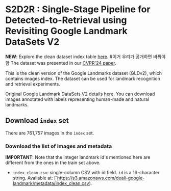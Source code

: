 # S2D2R : Single-Stage Pipeline for Detected-to-Retrieval using Revisiting Google Landmark DataSets V2



**NEW**: Explore the clean dataset index table
[here](https://googledrive/deali/gldv2_new_clean). #이거 우리가 공개하면 바꿔야함
The dataset was presented in our [CVPR'24 paper](아카이브주소).

This is the clean version of the Google Landmarks dataset (GLDv2), which contains images index.
The dataset can be used for landmark recognition and retrieval experiments. 

Original Google Landmark DataSets V2 details [here](https://github.com/cvdfoundation/google-landmark.git).
You can download images annotated with labels representing human-made and natural landmarks. 

## Download `index` set

There are 761,757 images in the `index` set.

### Download the list of images and metadata

**IMPORTANT**: Note that the integer landmark id's mentioned here are different
from the ones in the train set above.

-   `index_clean.csv`: single-column CSV with id field. `id` is a 16-character string.
    Available at:
    [`https://s3.amazonaws.com/deali-google-landmark/metadata/index_clean.csv).

